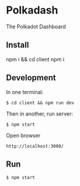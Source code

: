 # Polkadash

The Polkadot Dashboard

## Install

npm i && cd client npm i

## Development

In one terminal:

```
$ cd client && npm run dev
```

Then in another, run server:
```
$ npm start
``` 

Open browser
```
http://localhost:3000/
```

## Run

```
$ npm start
```